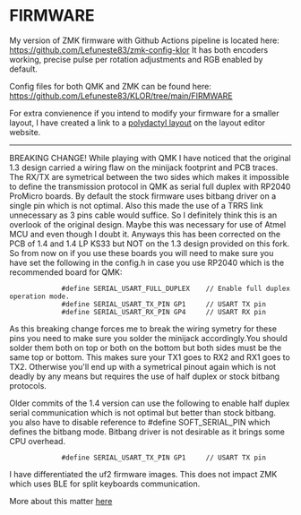 # FIRMWARE
My version of ZMK firmware  with Github Actions pipeline is located here:
https://github.com/Lefuneste83/zmk-config-klor
It has both encoders working, precise pulse per rotation adjustments and RGB enabled by default.

Config files for both QMK and ZMK can be found here:
https://github.com/Lefuneste83/KLOR/tree/main/FIRMWARE

For extra convienence if you intend to modify your firmware for a smaller layout, I have created a link to a [polydactyl layout](http://www.keyboard-layout-editor.com/#/gists/49ff09e68b46feb39760467424a4601a) on the layout editor website.

****

BREAKING CHANGE! While playing with QMK I have noticed that the original 1.3 design carried a wiring flaw on the minijack footprint and PCB traces. The RX/TX are symetrical between the two sides which makes it impossible to define the transmission protocol in QMK as serial full duplex with RP2040 ProMicro boards. By default the stock firmware uses bitbang driver on a single pin which is not optimal. Also this made the use of a TRRS link unnecessary as 3 pins cable would suffice. So I definitely think this is an overlook of the original design. Maybe this was necessary for use of Atmel MCU and even though I doubt it. Anyways this has been corrected on the PCB of 1.4 and 1.4 LP KS33 but NOT on the 1.3 design provided on this fork. So from now on if you use these boards you will need to make sure you have set the following in the config.h in case you use RP2040 which is the recommended board for QMK:

                 #define SERIAL_USART_FULL_DUPLEX    // Enable full duplex operation mode.
                 #define SERIAL_USART_TX_PIN GP1     // USART TX pin
                 #define SERIAL_USART_RX_PIN GP4     // USART RX pin
As this breaking change forces me to break the wiring symetry for these pins you need to make sure you solder the minijack accordingly.You should solder them both on top or both on the bottom but both sides must be the same top or bottom. This makes sure your TX1 goes to RX2 and RX1 goes to TX2. Otherwise you'll end up with a symetrical pinout again which is not deadly by any means but requires the use of half duplex or stock bitbang protocols.

Older commits of the 1.4 version can use the following to enable half duplex serial communication which is not optimal but better than stock bitbang. you also have to disable reference to #define SOFT_SERIAL_PIN which defines the bitbang mode. Bitbang driver is not desirable as it brings some CPU overhead.

                 #define SERIAL_USART_TX_PIN GP1     // USART TX pin
I have differentiated the uf2 firmware images. This does not impact ZMK which uses BLE for split keyboards communication.

More about this matter [here](https://docs.qmk.fm/drivers/serial)
